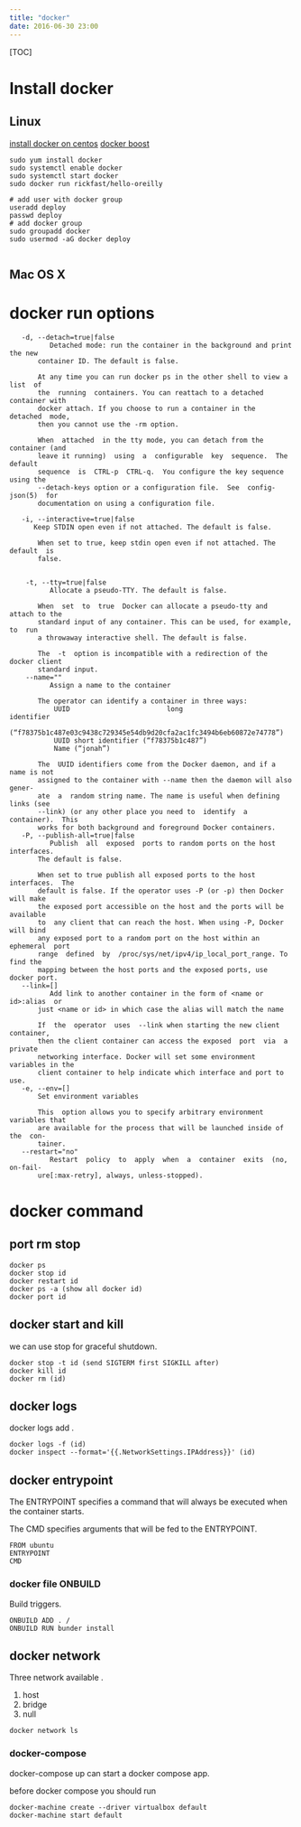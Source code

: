 ```yaml
---
title: "docker"
date: 2016-06-30 23:00
---
```

[TOC]


Install docker
==============
## Linux
[install docker on centos](https://docs.docker.com/engine/installation/linux/centos/)
[docker boost](https://cr.console.aliyun.com/#/docker/booster)
```
sudo yum install docker
sudo systemctl enable docker
sudo systemctl start docker
sudo docker run rickfast/hello-oreilly

# add user with docker group
useradd deploy 
passwd deploy
# add docker group
sudo groupadd docker
sudo usermod -aG docker deploy 


```

## Mac OS X


# docker run options

```
   -d, --detach=true|false
          Detached mode: run the container in the background and print the new
       container ID. The default is false.

       At any time you can run docker ps in the other shell to view a list  of
       the  running  containers. You can reattach to a detached container with
       docker attach. If you choose to run a container in the  detached  mode,
       then you cannot use the -rm option.

       When  attached  in the tty mode, you can detach from the container (and
       leave it running)  using  a  configurable  key  sequence.  The  default
       sequence  is  CTRL-p  CTRL-q.  You configure the key sequence using the
       --detach-keys option or a configuration file.  See  config-json(5)  for
       documentation on using a configuration file.

   -i, --interactive=true|false
      Keep STDIN open even if not attached. The default is false.

       When set to true, keep stdin open even if not attached. The default  is
       false.


    -t, --tty=true|false
          Allocate a pseudo-TTY. The default is false.

       When  set  to  true  Docker can allocate a pseudo-tty and attach to the
       standard input of any container. This can be used, for example, to  run
       a throwaway interactive shell. The default is false.

       The  -t  option is incompatible with a redirection of the docker client
       standard input.
    --name=""
          Assign a name to the container

       The operator can identify a container in three ways:
           UUID                        long                         identifier
       (“f78375b1c487e03c9438c729345e54db9d20cfa2ac1fc3494b6eb60872e74778”)
           UUID short identifier (“f78375b1c487”)
           Name (“jonah”)

       The  UUID identifiers come from the Docker daemon, and if a name is not
       assigned to the container with --name then the daemon will also  gener‐
       ate  a  random string name. The name is useful when defining links (see
       --link) (or any other place you need to  identify  a  container).  This
       works for both background and foreground Docker containers.
   -P, --publish-all=true|false
          Publish  all  exposed  ports to random ports on the host interfaces.
       The default is false.

       When set to true publish all exposed ports to the host interfaces.  The
       default is false. If the operator uses -P (or -p) then Docker will make
       the exposed port accessible on the host and the ports will be available
       to  any client that can reach the host. When using -P, Docker will bind
       any exposed port to a random port on the host within an ephemeral  port
       range  defined  by  /proc/sys/net/ipv4/ip_local_port_range. To find the
       mapping between the host ports and the exposed ports, use docker port.
   --link=[]
          Add link to another container in the form of <name or  id>:alias  or
       just <name or id> in which case the alias will match the name

       If  the  operator  uses  --link when starting the new client container,
       then the client container can access the exposed  port  via  a  private
       networking interface. Docker will set some environment variables in the
       client container to help indicate which interface and port to use.
   -e, --env=[]
       Set environment variables

       This  option allows you to specify arbitrary environment variables that
       are available for the process that will be launched inside of the  con‐
       tainer.
   --restart="no"
          Restart  policy  to  apply  when  a  container  exits  (no, on-fail‐
       ure[:max-retry], always, unless-stopped).
```

# docker command

## port rm stop 
```
docker ps 
docker stop id
docker restart id
docker ps -a (show all docker id)
docker port id
```

## docker start and kill
we can use stop for graceful shutdown.
```
docker stop -t id (send SIGTERM first SIGKILL after)
docker kill id
docker rm (id)
```

## docker logs

docker logs add .

```
docker logs -f (id)
docker inspect --format='{{.NetworkSettings.IPAddress}}' (id)
```

## docker entrypoint
The ENTRYPOINT specifies a command that will always be executed when the container starts.

The CMD specifies arguments that will be fed to the ENTRYPOINT.
```
FROM ubuntu
ENTRYPOINT
CMD
```
### docker file ONBUILD
Build triggers.

```
ONBUILD ADD . /
ONBUILD RUN bunder install
```

## docker network

Three network available .
1. host
2. bridge
3. null

```
docker network ls
```



### docker-compose

docker-compose up can start a docker compose app.

before docker compose you should run 
```
docker-machine create --driver virtualbox default
docker-machine start default
```
